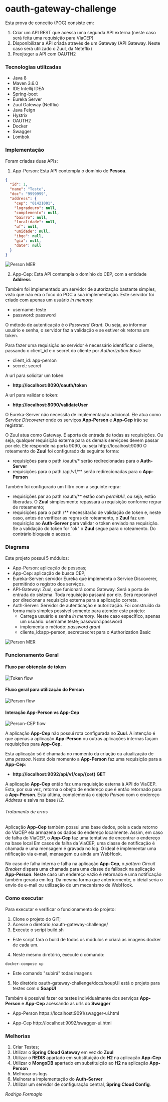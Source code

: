# oauth-gateway-challenge

Esta prova de conceito (POC) consiste em:
1. Criar um API REST que acessa uma segunda API externa (neste caso será feita uma requisição para ViaCEP)
2. Disponibilizar a API criada através de um Gateway (API Gateway. Neste caso será utilizado o Zuul, da Neteflix)
3. Preojteger a API com OAUTH2

### Tecnologias utilizadas

* Java 8
* Maven 3.6.0
* IDE Intellij IDEA
* Spring-boot
* Eureka Server
* Zuul Gateway (Netflix)
* Java Feign
* Hystrix
* OAUTH2
* Docker
* Swagger
* Lombok

### Implementação

Foram criadas duas APIs:
1. App-Person: Esta API contempla o domínio de **Pessoa**. 
```json
{
  "id": 1,
  "name": "Teste",
  "doc": "9999999",
  "address": {
    "cep": "01421001",
    "logradouro": null,
    "complemento": null,
    "bairro": null,
    "localidade": null,
    "uf": null,
    "unidade": null,
    "ibge": null,
    "gia": null,
    "date": null
  }
}
```

![Person MER](/docs/Pessoa.png)

2. App-Cep: Esta API contempla o domínio do CEP, com a entidade **Address**

Também foi implementado um servidor de autorização bastante simples, visto que não era o foco do POC a sua implementação.
Este servidor foi criado com apenas um usuário *in memory*:
- username: teste
- password: password

O método de autenticação é o *Password Grant*. Ou seja, ao informar usuário e senha, o servidor faz a validação e se estiver ok retorna um token.

Para fazer uma requisição ao servidor é necessário identificar o cliente, passando o client_id e o secret do cliente por *Authorization Basic*
- client_id: app-person
- secret: secret

A url para solicitar um token:

- **http://localhost:8090/oauth/token**

A url para validar o token:

- **http://localhost:8090/validateUser**

O Eureka-Server não necessita de implementação adicional. Ele atua como *Service Discoverer*  onde os serviços **App-Person** e **App-Cep** irão se registrar.

O Zuul atua como Gateway. É aporta de entrada de todas as requisições. Ou seja, qualquer requisição externa para os demais serviçoes devem passar por ele. Ele responde na porta 9090, ou seja http://localhost:9090
O roteamento do **Zuul** foi configurado da seguinte forma:

- requisições para o path /oauth/* serão redirecionadas para o **Auth-Server**
- requisições para o path /api/v1/** serão redirecionadas para o **App-Person**

Também foi configurado um filtro com a seguinte regra:

-  requisições par ao path  /oauth/** estão com *permitAll*, ou seja, estão liberadas. O **Zuul** simplesmente repassará a requisição conforme regrar de roteamento;
- requisições para o path /** necessitarão de validação de token e, neste caso, antes de verificar as regras de roteamento, o **Zuul** faz um requisição ao **Auth-Server** para validar o token enviado na requisição. Se a validação do token for "ok" o **Zuul** segue para o roteamento. Do contrário bloqueia o acesso.


### Diagrama

Este projeto possui 5 módulos:
* App-Person: aplicação de pessoas;
* App-Cep: aplicação de busca CEP;
* Eureka-Server: servidor Eureka que implementa o Service Discoverer, permitindo o registro dos serviços.
* API-Gateway: Zuul, que funionará como Gateway. Será a porta de entrada do sistema. Toda requisição passará por ele. Será reposnável por direcionar a requisição externa para a aplicação correta.
* Auth-Server: Servidor de autenticação e autorização. Foi construído da forma mais simples possível somente para atender este projeto:
  * Carrega usuário e senha *in memory*. Neste caso específico, apenas um usuário: username:teste; password:password
  * implementa o método: *password grant*
  * cliente_id:app-person, secret:secret para o Authorization Basic
  
  
![Person MER](/docs/OAUTH_ZUUL-Diagrama01.png)


### Funcionamento Geral

#### Fluxo par obtenção de token

![Token flow](/docs/Token.png)


#### Fluxo geral para utilização do Person
![Person flow](/docs/OAUTH-PERSON.png)

#### Interação App-Person vs App-Cep

![Person-CEP flow](/docs/person-cep.png)

A aplicação **App-Cep** não possui rota configurada no **Zuul**. A intenção é que apenas a aplicação **App-Person** ou outras aplicações internas façam requisições para **App-Cep**.

Esta aplicação só é chamada no momento da criação ou atualização de uma *pessoa*. Neste dois momento a **App-Person** faz uma requisição para a **App-Cep**:

- **http://localhost:9092/api/v1/cep/{cet}  GET**

A aplicação **App-Cep** então faz uma requisição esterna à API do ViaCEP. Esta, por sua vez, retorna o obejto de endereço que é então retornado para a **App-Person**. Esta última, complementa o objeto *Person* com o endereço *Address* e salva na base *H2*.

###### Tratamento de erros
Aplicação **App-Cep** também possui uma base dedos, pois a cada retorno do ViaCEP ela armazena os dados do endereço localmente. Assim, em caso de falha do ViaCEP, o **App-Cep** faz uma tentativa de encontrar o endereço na base local
Em casos de falha da ViaCEP, uma classe de notificação é chamada e uma mensagem é gravada no log. O ideal é implementar uma ntificação via e-mail, mensagem ou ainda um WebHook. 

No caso de falha interna e falha na aplicação **App-Cep**, o *pattern Circuit Breaker* dispara uma chamada para uma classe de fallback na aplicação **App-Person**. Neste caso um endereço vazio é retornado e uma notificação também gerada em log. Da mesma forma que anteriormente, o ideial seria o envio de e-mail ou utilização de um mecanismo de WebHook.




### Como executar

Para executar e verificar o funcionamento do projeto:

1. Clone o projeto do GIT;
2. Acesse o diretório /oauth-gateway-challenge/
3. Execute o script build.sh
 * Este script fará o build de todos os módulos e criará as imagens docker de cada um.
4. Neste mesmo diretório, execute o comando: 

```script
docker-compose up
```
* Este comando "subirá" todas imagens

5. No diretório oauth-gateway-challenge/docs/soupUI está o projeto para testes com o **SoapUI**


Também é possível fazer os testes individualmente dos serviços **App-Person** e **App-Cep** acessando as urls do **Swagger**

- App-Person
https://localhost:9091/swagger-ui.html

- App-Cep
http://localhost:9092/swagger-ui.html


### Melhorias

1. Criar Testes;
2. Utilizar o **Spring Cloud Gateway** em vez do **Zuul**
3. Utilizar o **REDIS** apartado em substituição do **H2** na aplicação **App-Cep**
4. Utilizar o **MongoDB** apartado em substituição ao **H2** na aplicação **App-Person**
5. Melhorar os logs
6. Melhorar a implementação do **Auth-Server**
7. Utilizar um servidor de configuração central, **Spring Cloud Config**.


*Rodrigo Formagio*
